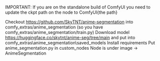IMPORTANT: If you are on the standalone build of ComfyUI you need to update the ckpt path on the node to ComfyUI\{the path}

Checkout https://github.com/SkyTNT/anime-segmentation into comfy_extras/anime_segmentation (so you have comfy_extras/anime_segmentation/train.py)
Download model https://huggingface.co/skytnt/anime-seg/tree/main and put into comfy_extras\anime_segmentation\saved_models
Install requirements
Put anime_segmentation.py in custom_nodes
Node is under image -> AnimeSegmentation

